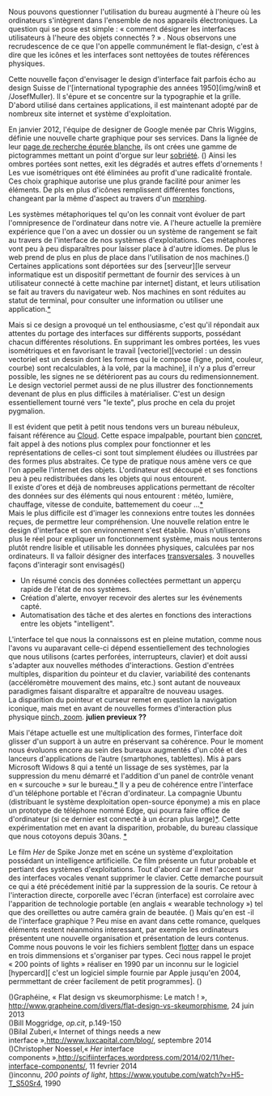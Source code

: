 Nous pouvons questionner l'utilisation du bureau augmenté à l'heure où les ordinateurs s'intègrent dans l'ensemble de nos appareils électroniques. La question qui se pose est simple : « comment désigner les interfaces utilisateurs à l'heure des objets connectés ? » . Nous observons une recrudescence de ce que l'on appelle communément le flat-design, c'est à dire que les icônes et les interfaces sont nettoyées de toutes références physiques. 

Cette nouvelle façon d'envisager le design d'interface fait parfois écho au   design Suisse de l'[international typographie des années 1950](img/win8 et /JosefMuller). Il s'épure et se concentre sur la typographie et la grille. D'abord utilisé dans certaines applications, il est maintenant adopté par de nombreux site internet et système d'exploitation. 

En janvier 2012, l'équipe de designer de Google menée par Chris Wiggins, définie une nouvelle charte graphique pour ses services. Dans la lignée de leur [page de recherche épurée blanche](img/googleSearch), ils ont crées une gamme de pictogrammes mettant un point d'orgue sur leur [sobriété](img/Googleorientation-Reduction). (\) Ainsi les ombres portées sont nettes, exit les dégradés et autres effets d'ornements ! Les vue isométriques ont été éliminées au profit d'une radicalité frontale.
Ces choix graphique autorise une plus grande facilité pour animer les éléments. De pls en plus d'icônes remplissent différentes fonctions, changeant par la même d'aspect au travers d'un [morphing](img/GoogleMorphing).

Les systèmes métaphoriques tel qu'on les connait vont évoluer de part l'omnipresence de l'ordinateur dans notre vie. A l'heure actuelle la première expérience que l'on a avec un dossier ou un système de rangement se fait au travers de l'interface de nos systèmes d'exploitations. 
Ces métaphores vont peu à peu disparaîtres pour laisser place à d'autre idiomes. De plus le web prend de plus en plus de place dans l'utilisation de nos machines.(\) Certaines applications sont déportées sur des [serveur][le serveur informatique est un dispositif permettant de fournir des services à un utilisateur connecté à cette machine par internet] distant, et leurs utilisation se fait au travers du navigateur web. Nos machines en sont réduites au statut de terminal, pour consulter une information ou utiliser une application.[*](img/2001odd)

Mais si ce design a provoqué un tel enthousiasme, c'est qu'il répondait aux attentes du portage des interfaces sur différents supports, possédant chacun différentes résolutions. En supprimant les ombres portées, les vues isométriques et en favorisant le travail [vectoriel][vectoriel : un dessin vectoriel est un dessin dont les formes qui le compose (ligne, point, couleur, courbe) sont recalculables, à la volé, par la machine], il n'y a plus d'erreur possible, les signes ne se détériorent pas au cours du redimensionnement. 
Le design vectoriel permet aussi de ne plus illustrer des fonctionnements devenant de plus en plus difficiles à matérialiser. C'est un design essentiellement tourné vers "le texte", plus proche en cela du projet pygmalion.

Il est évident que petit à petit nous tendons vers un bureau nébuleux, faisant référence au [Cloud](img/iconcloud). Cette espace impalpable, pourtant bien [concret](img/googlefarm), fait appel à des notions plus complex pour fonctionner et les représentations de celles-ci sont tout simplement éludées ou illustrées par des formes plus abstraites. Ce type de pratique nous amène vers ce que l'on appelle l'internet des objets. L'ordinateur est découpé et ses fonctions peu à peu redistribuées dans les objets qui nous entourent.  
Il existe d'ores et déjà de nombreuses applications permettant de récolter des données sur des éléments qui nous entourent : météo, lumière, chauffage, vitesse de conduite, battemement du coeur ...[*](img/appleHealth)  
Mais le plus difficile est d'imager les connexions entre toutes les données reçues, de permettre leur compréhension. Une nouvelle relation entre le design d'interface et son environnement s'est établie. Nous n'utiliserons plus le réel pour expliquer un fonctionnement système, mais nous tenterons plutôt rendre lisible et utilisable les données physiques, calculées par nos ordinateurs. Il va falloir désigner des interfaces [transversales](img/openremote-system-a). 
3 nouvelles façons d'interagir sont envisagés(\)  

* Un résumé concis des données collectées permettant un apperçu rapide de l'état de nos systèmes.    
* Création d'alerte, envoyer recevoir des alertes sur les événements capté.   
* Automatisation des tâche et des alertes en fonctions des interactions entre les objets "intelligent".

L'interface tel que nous la connaissons est en pleine mutation, comme nous l'avons vu auparavant celle-ci dépend essentiellement des technologies que nous utilisons (cartes perforées, interrupteurs, clavier) et doit aussi s'adapter aux nouvelles méthodes d'interactions. 
Gestion d'entrées multiples, disparition du pointeur et du clavier, variabilité des contenants (accéléromètre mouvement des mains, etc.) sont autant de nouveaux paradigmes faisant disparaître et apparaître de nouveau usages.  
La disparition du pointeur et curseur remet en question la navigation iconique, mais met en avant de nouvelles formes d'interaction plus physique [pinch, zoom](img/iphonegesture). **julien previeux ??**

Mais l'étape actuelle est une multiplication des formes, l'interface doit glisser d'un support à un autre en préservant sa cohérence. Pour le moment nous évoluons encore au sein des bureaux augmentés d'un côté et des lanceurs d'applications de l’autre (smartphones, tablettes). Mis à pars Microsoft Widows 8 qui a tenté un lissage de ses systèmes, par la suppression du menu démarré et l'addition d'un panel de contrôle venant en « surcouche » sur le bureau.[*](img/metro) Il y a peu de cohérence entre l'interface d'un téléphone portable et l'écran d'ordinateur. La compagnie Ubuntu (distribuant le système dexploitation open-source éponyme) a mis en place un prototype de téléphone nommé Edge, qui pourra faire office de d'ordinateur (si ce dernier est connecté à un écran plus large)[*](img/ubuntuEdge). Cette expérimentation met en avant la disparition, probable, du bureau classique que nous cotoyons depuis 30ans. [*]()

Le film _Her_ de Spike Jonze met en scéne un système d'exploitation possédant un intelligence artificielle. Ce film présente un futur probable et pertiant des systèmes d'exploitations. Tout d'abord car il met l'accent sur des interfaces vocales venant supprimer le clavier. Cette demarche poursuit ce qui a été précédement initié par la suppression de la souris. Ce retour à l'interaction directe, corporelle avec l'écran (interface) est corrolaire avec l'apparition de technologie portable (en anglais « wearable technology ») tel que des oreillettes ou autre caméra grain de beautée. (\) 
Mais qu'en est -il de l'interface graphique ? Peu mise en avant dans cette romance, quelques éléments restent néanmoins interessant, par exemple les ordinateurs présentent une nouvelle organisation et présentation de leurs contenus. Comme nous pouvons le voir les fichiers semblent [flotter](img/herinterface) dans un espace en trois dimmensions et s'organiser par types. Ceci nous rappel le projet « 200 points of lights » réaliser en 1990 par un inconnu sur le logiciel [hypercard][ c'est un logiciel simple fournie par Apple jusqu'en 2004, permmettant de créer facilement de petit programmes]. (\)     

(\)Graphéine, « Flat design vs skeumorphisme: Le match ! », <http://www.grapheine.com/divers/flat-design-vs-skeumorphisme>, 24 juin 2013  
(\)Bill Moggridge, _op.cit_, p.149-150  
(\)Bilal Zuberi,« Internet of things needs a new interface »,<http://www.luxcapital.com/blog/>, septembre 2014  
(\)Christopher Noessel,« _Her_ interface components »,<http://scifiinterfaces.wordpress.com/2014/02/11/her-interface-components/>, 11 fevrier 2014  
(\)inconnu, _200 points of light_, <https://www.youtube.com/watch?v=H5-T_S50Sr4>, 1990




 

